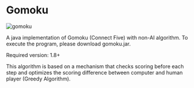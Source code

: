 # Gomoku

![gomoku](https://user-images.githubusercontent.com/26239939/44562305-9791af00-a78b-11e8-904b-cf7f709299fa.gif)

A java implementation of Gomoku (Connect Five) with non-AI algorithm. To execute the program, please download gomoku.jar.

Required version: 1.8+

This algorithm is based on a mechanism that checks scoring before each step and optimizes the scoring difference between computer and human player (Greedy Algorithm).


